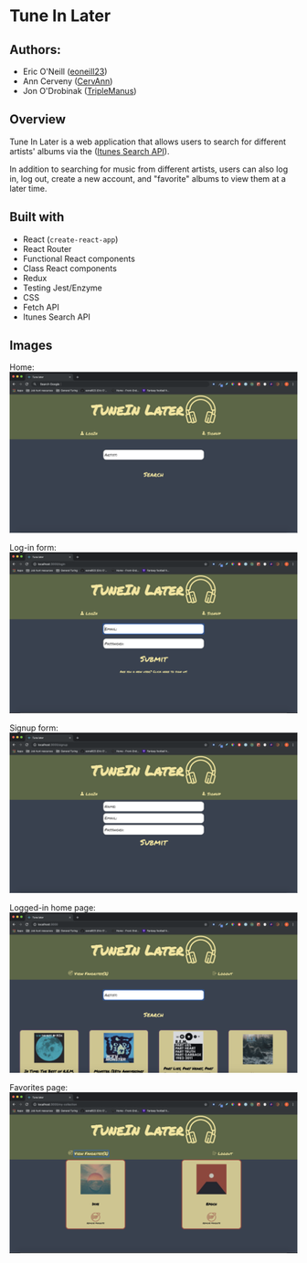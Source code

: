 # Tune In Later

## Authors:
* Eric O'Neill ([eoneill23](https://github.com/eoneill23))
* Ann Cerveny ([CervAnn](https://github.com/CervAnn))
* Jon O'Drobinak ([TripleManus](https://github.com/Triplemanus))

## Overview
Tune In Later is a web application that allows users to search for different artists' albums via the ([Itunes Search API](https://developer.apple.com/library/archive/documentation/AudioVideo/Conceptual/iTuneSearchAPI/index.html#//apple_ref/doc/uid/TP40017632-CH3-SW1)).

In addition to searching for music from different artists, users can also log in, log out, create a new account, and "favorite" albums to view them at a later time.

## Built with
  * React (`create-react-app`)
  * React Router
  * Functional React components
  * Class React components
  * Redux
  * Testing Jest/Enzyme
  * CSS
  * Fetch API
  * Itunes Search API

## Images

Home:
![Home screenshot](./src/images/home-page.png)

Log-in form:
![Log-in form screenshot](./src/images/log-in-form.png)

Signup form:
![Signup form screenshot](./src/images/sign-up.png)

Logged-in home page:
![Logged-in home page screenshot](./src/images/logged-in-home-page.png)

Favorites page:
![Favorites page screenshot](./src/images/favorites-page.png)